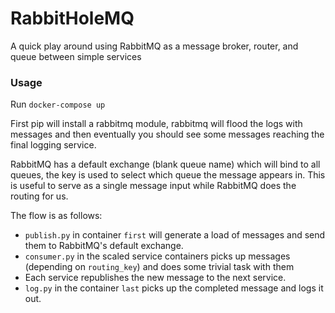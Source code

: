 # RabbitHoleMQ
A quick play around using RabbitMQ as a message broker, router, and queue between simple services


### Usage
Run `docker-compose up`

First pip will install a rabbitmq module, rabbitmq will flood the logs with messages and then eventually you should see some messages reaching the final logging service.

RabbitMQ has a default exchange (blank queue name) which will bind to all queues, the key is used to select which queue the message appears in. This is useful to serve as a single message input while RabbitMQ does the routing for us.

The flow is as follows:
* `publish.py` in container `first` will generate a load of messages and send them to RabbitMQ's default exchange.
* `consumer.py` in the scaled service containers picks up messages (depending on `routing_key`) and does some trivial task with them
* Each service republishes the new message to the next service.
* `log.py` in the container `last` picks up the completed message and logs it out.